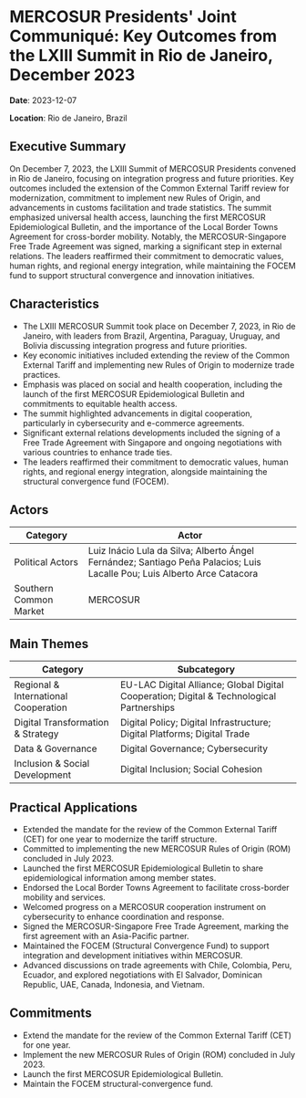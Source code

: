 # MERCOSUR Presidents' Joint Communiqué: Key Outcomes from the LXIII Summit in Rio de Janeiro, December 2023

**Date**: 2023-12-07

**Location**: Rio de Janeiro, Brazil

## Executive Summary

On December 7, 2023, the LXIII Summit of MERCOSUR Presidents convened in Rio de Janeiro, focusing on integration progress and future priorities. Key outcomes included the extension of the Common External Tariff review for modernization, commitment to implement new Rules of Origin, and advancements in customs facilitation and trade statistics. The summit emphasized universal health access, launching the first MERCOSUR Epidemiological Bulletin, and the importance of the Local Border Towns Agreement for cross-border mobility. Notably, the MERCOSUR-Singapore Free Trade Agreement was signed, marking a significant step in external relations. The leaders reaffirmed their commitment to democratic values, human rights, and regional energy integration, while maintaining the FOCEM fund to support structural convergence and innovation initiatives.

## Characteristics

- The LXIII MERCOSUR Summit took place on December 7, 2023, in Rio de Janeiro, with leaders from Brazil, Argentina, Paraguay, Uruguay, and Bolivia discussing integration progress and future priorities.
- Key economic initiatives included extending the review of the Common External Tariff and implementing new Rules of Origin to modernize trade practices.
- Emphasis was placed on social and health cooperation, including the launch of the first MERCOSUR Epidemiological Bulletin and commitments to equitable health access.
- The summit highlighted advancements in digital cooperation, particularly in cybersecurity and e-commerce agreements.
- Significant external relations developments included the signing of a Free Trade Agreement with Singapore and ongoing negotiations with various countries to enhance trade ties.
- The leaders reaffirmed their commitment to democratic values, human rights, and regional energy integration, alongside maintaining the structural convergence fund (FOCEM).

## Actors

| Category | Actor |
| --- | --- |
| Political Actors | Luiz Inácio Lula da Silva; Alberto Ángel Fernández; Santiago Peña Palacios; Luis Lacalle Pou; Luis Alberto Arce Catacora |
| Southern Common Market | MERCOSUR |

## Main Themes

| Category | Subcategory |
| --- | --- |
| Regional & International Cooperation | EU-LAC Digital Alliance; Global Digital Cooperation; Digital & Technological Partnerships |
| Digital Transformation & Strategy | Digital Policy; Digital Infrastructure; Digital Platforms; Digital Trade |
| Data & Governance | Digital Governance; Cybersecurity |
| Inclusion & Social Development | Digital Inclusion; Social Cohesion |

## Practical Applications

- Extended the mandate for the review of the Common External Tariff (CET) for one year to modernize the tariff structure.
- Committed to implementing the new MERCOSUR Rules of Origin (ROM) concluded in July 2023.
- Launched the first MERCOSUR Epidemiological Bulletin to share epidemiological information among member states.
- Endorsed the Local Border Towns Agreement to facilitate cross-border mobility and services.
- Welcomed progress on a MERCOSUR cooperation instrument on cybersecurity to enhance coordination and response.
- Signed the MERCOSUR-Singapore Free Trade Agreement, marking the first agreement with an Asia-Pacific partner.
- Maintained the FOCEM (Structural Convergence Fund) to support integration and development initiatives within MERCOSUR.
- Advanced discussions on trade agreements with Chile, Colombia, Peru, Ecuador, and explored negotiations with El Salvador, Dominican Republic, UAE, Canada, Indonesia, and Vietnam.

## Commitments

- Extend the mandate for the review of the Common External Tariff (CET) for one year.
- Implement the new MERCOSUR Rules of Origin (ROM) concluded in July 2023.
- Launch the first MERCOSUR Epidemiological Bulletin.
- Maintain the FOCEM structural-convergence fund.